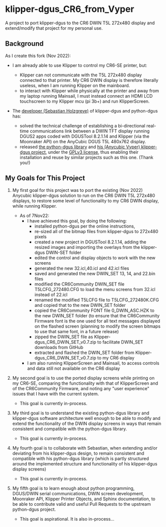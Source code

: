 # klipper-dgus_CR6_from_Vyper
A project to port klipper-dgus to the CR6 DWIN T5L 272x480 display and extend/modify that project for my personal use.

## Background
As I create this fork (Nov 2022):

* I am already able to use Klipper to control my CR6-SE printer, but:
  * Klipper can not communicate with the T5L 272x480 display connected to that printer.  My CR6 DWIN display is therefore literally useless, when I am running Klipper on the mainboard. 
  * to interact with Klipper while physically at the printer and away from my laptop running Mainsail, I must instead connect an HDMI LCD touchscreen to my Klipper mcu (pi 3b+) and run KlipperScreen.

* The [developer (Sebastian Holzgreve)](https://github.com/seho85) of klipper-dgus and python-dgus has:
  * solved the technical challenge of establishing a bi-directional real-time communications link between a DWIN TFT display running DGUS2 apps coded with DGUSTool 8.2.1.14 and Klipper (via the Moonraker API) on the AnyCubic DGUS T5L 480x762 display.
  * released [the python-dgus library](https://github.com/seho85/python-dgus) and [his (Anycubic Vyper) klipper-dgus project](https://github.com/seho85/klipper-dgus), under the [GPLv3 license](https://github.com/seho85/python-dgus/blob/master/License), thus enabling their installation and reuse by similar projects such as this one. (Thank you!)

## My Goals for This Project
1. My first goal for this project was to port the existing (Nov 2022) Anycubic klipper-dgus solution to run on the CR6 DWIN T5L 272x480 displays, to restore some level of functionality to my CR6 DWIN display, while running Klipper. 
   - As of 7Nov22:
     - I have achieved this goal, by doing the following: 
       - installed python-dgus per the online instructions, 
       - re-sized all of the bitmap files from klipper-dgus to 272x480 pixels
       - created a new project in DGUSTool 8.2.1.14, adding the resized images and importing the overlays from the klipper-dgus DWIN-SET folder
       - edited the control and display objects to work with the new screens
       - generated the new 32.icl,40.icl and 42.icl files
       - saved and generated the new DWIN_SET 13, 14, and 22.bin files
       - modified the CR6Community DWIN_SET file T5LCFG_272480.CFG to load the menu screens from 32.icl instead of 22.icl
       - renamed the modified T5LCFG file to T5LCFG_272480K.CFG and copied that to the new DWIN_SET folder
       - copied the CR6Community FONT file 0_DWIN_ASC.HZK to the new DWIN_SET folder (to ensure that the CR6Community Firmware font is the one used for all text messages displayed on the flashed screen (planning to modify the screen bitmaps to use that same font, in a future release)
       - zipped the DWIN_SET file as Klipper-dgus_CR6_DWIN_SET_v0.7.zip to facilitate DWIN_SET downloads from GitHub
       - extracted and flashed the DWIN_SET folder from Klipper-dgus_CR6_DWIN_SET_v0.7.zip to my CR6 display
     - I am also running KlipperScreen and Mainsail, to access controls and data still not available on the CR6 display

2. My second goal is to use the ported display screens while printing on my CR6-SE, comparing the functionality with that of KlipperScreen and of the CR6Community Firmware, and noting any "user experience" issues that I have with the current system.
   - This goal is currently in-process.
 
3. My third goal is to understand the existing python-dgus library and klipper-dgus software architecture well enough to be able to modify and extend the functionality of the DWIN display screens in ways that remain consistent and compatible with the python-dgus library.
    - This goal is currently in-process.
  
4. My fourth goal is to collaborate with Sebastian, when extending and/or deviating from his klipper-dgus design, to remain consistent and compatible with his python-dgus library (which is partly structured around the implemented structure and functionality of his klipper-dgus display screens)
    - This goal is currently in-process.
  
5. My fifth goal is to learn enough about python programming, DGUS/DWIN serial communications, DWIN screen development, Moonraker API, Klipper Printer Objects, and Sphinx documentation, to be able to contribute valid and useful Pull Requests to the upstream python-dgus project.
     - This goal is aspirational.  It is also in-process...

